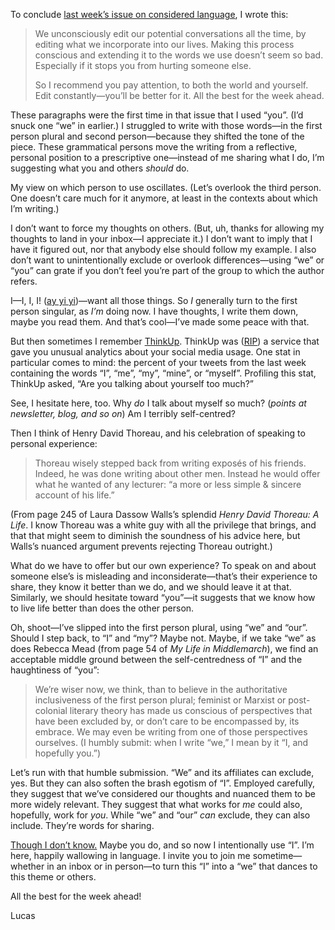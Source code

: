 To conclude [last week’s issue on considered language](https://lucascherkewski.com/hit-and-miss/77-words-i-avoid/), I wrote this:

> We unconsciously edit our potential conversations all the time, by editing what we incorporate into our lives. Making this process conscious and extending it to the words we use doesn’t seem so bad. Especially if it stops you from hurting someone else.
>
> So I recommend you pay attention, to both the world and yourself. Edit constantly—you’ll be better for it. All the best for the week ahead.

These paragraphs were the first time in that issue that I used “you”. (I’d snuck one “we” in earlier.) I struggled to write with those words—in the first person plural and second person—because they shifted the tone of the piece. These grammatical persons move the writing from a reflective, personal position to a prescriptive one—instead of me sharing what I do, I’m suggesting what you and others _should_ do.

My view on which person to use oscillates. (Let’s overlook the third person. One doesn’t care much for it anymore, at least in the contexts about which I’m writing.)

I don’t want to force my thoughts on others. (But, uh, thanks for allowing my thoughts to land in your inbox—I appreciate it.) I don’t want to imply that I have it figured out, nor that anybody else should follow my example. I also don’t want to unintentionally exclude or overlook differences—using “we” or “you” can grate if you don’t feel you’re part of the group to which the author refers.

I—I, I, I! ([ay yi yi](http://mentalfloss.com/article/52790/where-did-phrase-aye-yai-yai-come))—want all those things. So _I_ generally turn to the first person singular, as _I’m_ doing now. I have thoughts, I write them down, maybe you read them. And that’s cool—I’ve made some peace with that.

But then sometimes I remember [ThinkUp](https://web.archive.org/web/20160324133545/https://www.thinkup.com/). ThinkUp was ([RIP](https://medium.com/@anildash/the-end-of-thinkup-e600bc46cc56)) a service that gave you unusual analytics about your social media usage. One stat in particular comes to mind: the percent of your tweets from the last week containing the words “I”, “me”, “my”, “mine”, or “myself”. Profiling this stat, ThinkUp asked, “Are you talking about yourself too much?”

See, I hesitate here, too. Why _do_ I talk about myself so much? (_points at newsletter, blog, and so on_) Am I terribly self-centred?

Then I think of Henry David Thoreau, and his celebration of speaking to personal experience:

> Thoreau wisely stepped back from writing exposés of his friends. Indeed, he was done writing about other men. Instead he would offer what he wanted of any lecturer: “a more or less simple & sincere account of his life.”

(From page 245 of Laura Dassow Walls’s splendid _Henry David Thoreau: A Life_. I know Thoreau was a white guy with all the privilege that brings, and that that might seem to diminish the soundness of his advice here, but Walls’s nuanced argument prevents rejecting Thoreau outright.)

What do we have to offer but our own experience? To speak on and about someone else’s is misleading and inconsiderate—that’s their experience to share, they know it better than we do, and we should leave it at that. Similarly, we should hesitate toward “you”—it suggests that we know how to live life better than does the other person.

Oh, shoot—I’ve slipped into the first person plural, using “we” and “our”. Should I step back, to “I” and “my”? Maybe not. Maybe, if we take “we” as does Rebecca Mead (from page 54 of _My Life in Middlemarch_), we find an acceptable middle ground between the self-centredness of “I” and the haughtiness of “you”:

> We’re wiser now, we think, than to believe in the authoritative inclusiveness of the first person plural; feminist or Marxist or post-colonial literary theory has made us conscious of perspectives that have been excluded by, or don’t care to be encompassed by, its embrace. We may even be writing from one of those perspectives ourselves. (I humbly submit: when I write “we,” I mean by it “I, and hopefully you.”)

Let’s run with that humble submission. “We” and its affiliates can exclude, yes. But they can also soften the brash egotism of “I”. Employed carefully, they suggest that we’ve considered our thoughts and nuanced them to be more widely relevant. They suggest that what works for _me_ could also, hopefully, work for _you_. While “we” and “our” _can_ exclude, they can also include. They’re words for sharing.

[Though I don’t know.](http://aworkinglibrary.com/writing/though-i-dont-know/) Maybe you do, and so now I intentionally use “I”. I’m here, happily wallowing in language. I invite you to join me sometime—whether in an inbox or in person—to turn this “I” into a “we” that dances to this theme or others.

All the best for the week ahead!

Lucas